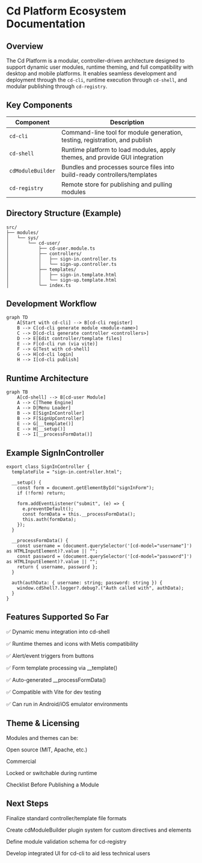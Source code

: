 # Cd Platform Ecosystem Documentation

## Overview

The Cd Platform is a modular, controller-driven architecture designed to support dynamic user modules, runtime theming, and full compatibility with desktop and mobile platforms. It enables seamless development and deployment through the `cd-cli`, runtime execution through `cd-shell`, and modular publishing through `cd-registry`.

## Key Components

| Component      | Description                                                                |
|----------------|----------------------------------------------------------------------------|
| `cd-cli`       | Command-line tool for module generation, testing, registration, and publish |
| `cd-shell`     | Runtime platform to load modules, apply themes, and provide GUI integration |
| `cdModuleBuilder` | Bundles and processes source files into build-ready controllers/templates  |
| `cd-registry`  | Remote store for publishing and pulling modules                           |

## Directory Structure (Example)

```
src/
├── modules/
│   └── sys/
│       └── cd-user/
│           ├── cd-user.module.ts
│           ├── controllers/
│           │   ├── sign-in.controller.ts
│           │   └── sign-up.controller.ts
│           ├── templates/
│           │   ├── sign-in.template.html
│           │   └── sign-up.template.html
│           └── index.ts

```

## Development Workflow

```
graph TD
    A[Start with cd-cli] --> B[cd-cli register]
    B --> C[cd-cli generate module <module-name>]
    C --> D[cd-cli generate controller <controllers>]
    D --> E[Edit controller/template files]
    E --> F[cd-cli run (via vite)]
    F --> G[Test with cd-shell]
    G --> H[cd-cli login]
    H --> I[cd-cli publish]
```
## Runtime Architecture
```
graph TB
    A[cd-shell] --> B[cd-user Module]
    A --> C[Theme Engine]
    A --> D[Menu Loader]
    B --> E[SignInController]
    B --> F[SignUpController]
    E --> G[__template()]
    E --> H[__setup()]
    E --> I[__processFormData()]
```

## Example SignInController

```
export class SignInController {
  templateFile = "sign-in.controller.html";

  __setup() {
    const form = document.getElementById("signInForm");
    if (!form) return;

    form.addEventListener("submit", (e) => {
      e.preventDefault();
      const formData = this.__processFormData();
      this.auth(formData);
    });
  }

  __processFormData() {
    const username = (document.querySelector('[cd-model="username"]') as HTMLInputElement)?.value || "";
    const password = (document.querySelector('[cd-model="password"]') as HTMLInputElement)?.value || "";
    return { username, password };
  }

  auth(authData: { username: string; password: string }) {
    window.cdShell?.logger?.debug?.("Auth called with", authData);
  }
}

```

## Features Supported So Far

✅ Dynamic menu integration into cd-shell

✅ Runtime themes and icons with Metis compatibility

✅ Alert/event triggers from buttons

✅ Form template processing via __template()

✅ Auto-generated __processFormData()

✅ Compatible with Vite for dev testing

✅ Can run in Android/iOS emulator environments

## Theme & Licensing

Modules and themes can be:

Open source (MIT, Apache, etc.)

Commercial

Locked or switchable during runtime

Checklist Before Publishing a Module



## Next Steps

Finalize standard controller/template file formats

Create cdModuleBuilder plugin system for custom directives and elements

Define module validation schema for cd-registry

Develop integrated UI for cd-cli to aid less technical users